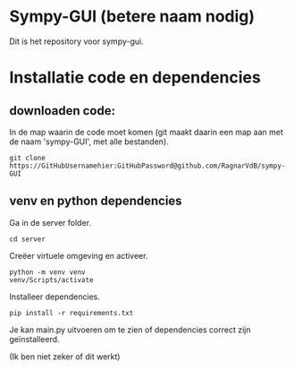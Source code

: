 # Sympy-GUI (betere naam nodig)
Dit is het repository voor sympy-gui.

# Installatie code en dependencies
## downloaden code:
In de map waarin de code moet komen (git maakt daarin een map aan met de naam 'sympy-GUI', met alle bestanden).

    git clone https://GitHubUsernamehier:GitHubPassword@github.com/RagnarVdB/sympy-GUI
## venv en python dependencies
Ga in de server folder.

    cd server
Creëer virtuele omgeving en activeer.

    python -m venv venv
    venv/Scripts/activate
Installeer dependencies.

    pip install -r requirements.txt
Je kan main.py uitvoeren om te zien of dependencies correct zijn geïnstalleerd.

(Ik ben niet zeker of dit werkt)